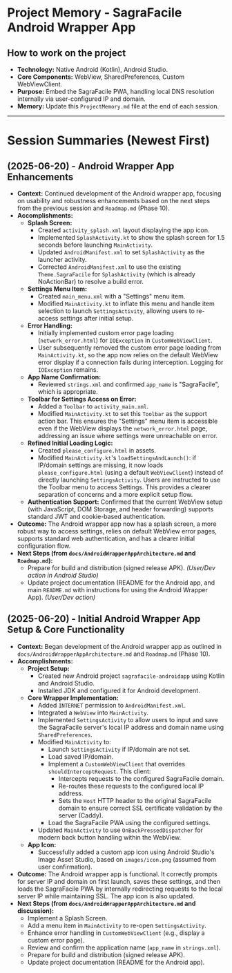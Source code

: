# Project Memory - SagraFacile Android Wrapper App

## How to work on the project
*   **Technology:** Native Android (Kotlin), Android Studio.
*   **Core Components:** WebView, SharedPreferences, Custom WebViewClient.
*   **Purpose:** Embed the SagraFacile PWA, handling local DNS resolution internally via user-configured IP and domain.
*   **Memory:** Update this `ProjectMemory.md` file at the end of each session.

---
# Session Summaries (Newest First)

## (2025-06-20) - Android Wrapper App Enhancements
*   **Context:** Continued development of the Android wrapper app, focusing on usability and robustness enhancements based on the next steps from the previous session and `Roadmap.md` (Phase 10).
*   **Accomplishments:**
    *   **Splash Screen:**
        *   Created `activity_splash.xml` layout displaying the app icon.
        *   Implemented `SplashActivity.kt` to show the splash screen for 1.5 seconds before launching `MainActivity`.
        *   Updated `AndroidManifest.xml` to set `SplashActivity` as the launcher activity.
        *   Corrected `AndroidManifest.xml` to use the existing `Theme.SagraFacile` for `SplashActivity` (which is already NoActionBar) to resolve a build error.
    *   **Settings Menu Item:**
        *   Created `main_menu.xml` with a "Settings" menu item.
        *   Modified `MainActivity.kt` to inflate this menu and handle item selection to launch `SettingsActivity`, allowing users to re-access settings after initial setup.
    *   **Error Handling:**
        *   Initially implemented custom error page loading (`network_error.html`) for `IOException` in `CustomWebViewClient`.
        *   User subsequently removed the custom error page loading from `MainActivity.kt`, so the app now relies on the default WebView error display if a connection fails during interception. Logging for `IOException` remains.
    *   **App Name Confirmation:**
        *   Reviewed `strings.xml` and confirmed `app_name` is "SagraFacile", which is appropriate.
    *   **Toolbar for Settings Access on Error:**
        *   Added a `Toolbar` to `activity_main.xml`.
        *   Modified `MainActivity.kt` to set this `Toolbar` as the support action bar. This ensures the "Settings" menu item is accessible even if the WebView displays the `network_error.html` page, addressing an issue where settings were unreachable on error.
    *   **Refined Initial Loading Logic:**
        *   Created `please_configure.html` in assets.
        *   Modified `MainActivity.kt`'s `loadSettingsAndLaunch()`: if IP/domain settings are missing, it now loads `please_configure.html` (using a default `WebViewClient`) instead of directly launching `SettingsActivity`. Users are instructed to use the Toolbar menu to access Settings. This provides a clearer separation of concerns and a more explicit setup flow.
    *   **Authentication Support:** Confirmed that the current WebView setup (with JavaScript, DOM Storage, and header forwarding) supports standard JWT and cookie-based authentication.
*   **Outcome:** The Android wrapper app now has a splash screen, a more robust way to access settings, relies on default WebView error pages, supports standard web authentication, and has a clearer initial configuration flow.
*   **Next Steps (from `docs/AndroidWrapperAppArchitecture.md` and `Roadmap.md`):**
    *   Prepare for build and distribution (signed release APK). *(User/Dev action in Android Studio)*
    *   Update project documentation (README for the Android app, and main `README.md` with instructions for using the Android Wrapper App). *(User/Dev action)*

## (2025-06-20) - Initial Android Wrapper App Setup & Core Functionality
*   **Context:** Began development of the Android wrapper app as outlined in `docs/AndroidWrapperAppArchitecture.md` and `Roadmap.md` (Phase 10).
*   **Accomplishments:**
    *   **Project Setup:**
        *   Created new Android project `sagrafacile-androidapp` using Kotlin and Android Studio.
        *   Installed JDK and configured it for Android development.
    *   **Core Wrapper Implementation:**
        *   Added `INTERNET` permission to `AndroidManifest.xml`.
        *   Integrated a `WebView` into `MainActivity`.
        *   Implemented `SettingsActivity` to allow users to input and save the SagraFacile server's local IP address and domain name using `SharedPreferences`.
        *   Modified `MainActivity` to:
            *   Launch `SettingsActivity` if IP/domain are not set.
            *   Load saved IP/domain.
            *   Implement a `CustomWebViewClient` that overrides `shouldInterceptRequest`. This client:
                *   Intercepts requests to the configured SagraFacile domain.
                *   Re-routes these requests to the configured local IP address.
                *   Sets the `Host` HTTP header to the original SagraFacile domain to ensure correct SSL certificate validation by the server (Caddy).
            *   Load the SagraFacile PWA using the configured settings.
        *   Updated `MainActivity` to use `OnBackPressedDispatcher` for modern back button handling within the WebView.
    *   **App Icon:**
        *   Successfully added a custom app icon using Android Studio's Image Asset Studio, based on `images/icon.png` (assumed from user confirmation).
*   **Outcome:** The Android wrapper app is functional. It correctly prompts for server IP and domain on first launch, saves these settings, and then loads the SagraFacile PWA by internally redirecting requests to the local server IP while maintaining SSL. The app icon is also updated.
*   **Next Steps (from `docs/AndroidWrapperAppArchitecture.md` and discussion):**
    *   Implement a Splash Screen.
    *   Add a menu item in `MainActivity` to re-open `SettingsActivity`.
    *   Enhance error handling in `CustomWebViewClient` (e.g., display a custom error page).
    *   Review and confirm the application name (`app_name` in `strings.xml`).
    *   Prepare for build and distribution (signed release APK).
    *   Update project documentation (README for the Android app).
